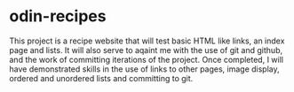 # odin-recipes
This project is a recipe website that will test basic HTML like links, an index page and lists.  It will also serve to aqaint me with the use of git and github, and the work of committing iterations of the project.  Once completed, I will have demonstrated skills in the use of links to other pages, image display, ordered and unordered lists and committing to git.
